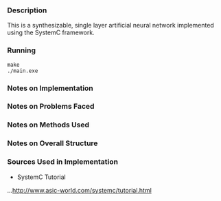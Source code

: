 ### Description
This is a synthesizable, single layer artificial neural network implemented using the SystemC framework.

### Running
```
make
./main.exe
```

### Notes on Implementation



### Notes on Problems Faced



### Notes on Methods Used



### Notes on Overall Structure



### Sources Used in Implementation

+  SystemC Tutorial

...http://www.asic-world.com/systemc/tutorial.html
